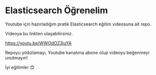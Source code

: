 # Elasticsearch Öğrenelim
Youtube için hazırladığım pratik Elasticsearch eğitim videosuna ait repo.

Videoya bu linkten ulaşabilirsiniz.

https://youtu.be/WWOdOZ3iuYA

Repoyu yıldızlamayı, Youtube kanalıma abone olup videoyu beğenmeyi unutmayın!

İyi eğitimler 😊
